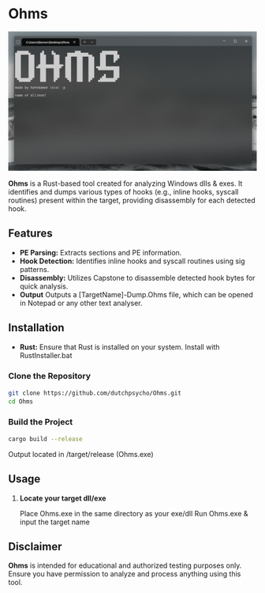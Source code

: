 # Ohms

![OHMS](./img/OHMS.png)

**Ohms** is a Rust-based tool created for analyzing Windows dlls & exes. It identifies and dumps various types of hooks (e.g., inline hooks, syscall routines) present within the target, providing disassembly for each detected hook.

## Features

- **PE Parsing:** Extracts sections and PE information.
- **Hook Detection:** Identifies inline hooks and syscall routines using sig patterns.
- **Disassembly:** Utilizes Capstone to disassemble detected hook bytes for quick analysis.
- **Output** Outputs a [TargetName]-Dump.Ohms file, which can be opened in Notepad or any other text analyser.

## Installation

- **Rust:** Ensure that Rust is installed on your system. Install with RustInstaller.bat

### Clone the Repository

```bash
git clone https://github.com/dutchpsycho/Ohms.git
cd Ohms
```

### Build the Project

```bash
cargo build --release
```

Output located in /target/release (Ohms.exe)

## Usage

1. **Locate your target dll/exe**

   Place Ohms.exe in the same directory as your exe/dll
   Run Ohms.exe & input the target name

## Disclaimer

**Ohms** is intended for educational and authorized testing purposes only. Ensure you have permission to analyze and process anything using this tool.
